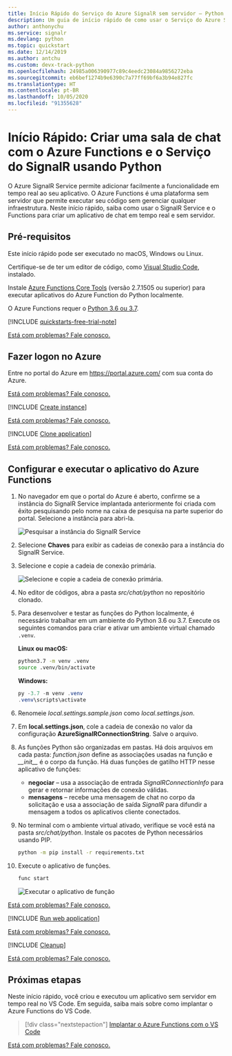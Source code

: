 ```yaml
---
title: Início Rápido do Serviço do Azure SignalR sem servidor – Python
description: Um guia de início rápido de como usar o Serviço do Azure SignalR e o Azure Functions para criar uma sala de chat usando o Python.
author: anthonychu
ms.service: signalr
ms.devlang: python
ms.topic: quickstart
ms.date: 12/14/2019
ms.author: antchu
ms.custom: devx-track-python
ms.openlocfilehash: 24985a006390977c89c4eedc23084a9856272eba
ms.sourcegitcommit: eb6bef1274b9e6390c7a77ff69bf6a3b94e827fc
ms.translationtype: HT
ms.contentlocale: pt-BR
ms.lasthandoff: 10/05/2020
ms.locfileid: "91355628"
---
```

# <a name="quickstart-create-a-chat-room-with-azure-functions-and-signalr-service-using-python"></a>Início Rápido: Criar uma sala de chat com o Azure Functions e o Serviço do SignalR usando Python

O Azure SignalR Service permite adicionar facilmente a funcionalidade em tempo real ao seu aplicativo. O Azure Functions é uma plataforma sem servidor que permite executar seu código sem gerenciar qualquer infraestrutura. Neste início rápido, saiba como usar o SignalR Service e o Functions para criar um aplicativo de chat em tempo real e sem servidor.

## <a name="prerequisites"></a>Pré-requisitos

Este início rápido pode ser executado no macOS, Windows ou Linux.

Certifique-se de ter um editor de código, como [Visual Studio Code](https://code.visualstudio.com/), instalado.

Instale [Azure Functions Core Tools](https://github.com/Azure/azure-functions-core-tools#installing) (versão 2.7.1505 ou superior) para executar aplicativos do Azure Function do Python localmente.

O Azure Functions requer o [Python 3.6 ou 3.7](https://www.python.org/downloads/).

[!INCLUDE [quickstarts-free-trial-note](../../includes/quickstarts-free-trial-note.md)]

[Está com problemas? Fale conosco.](https://aka.ms/asrs/qspython)

## <a name="log-in-to-azure"></a>Fazer logon no Azure

Entre no portal do Azure em <https://portal.azure.com/> com sua conta do Azure.

[Está com problemas? Fale conosco.](https://aka.ms/asrs/qspython)

[!INCLUDE [Create instance](includes/signalr-quickstart-create-instance.md)]

[Está com problemas? Fale conosco.](https://aka.ms/asrs/qspython)

[!INCLUDE [Clone application](includes/signalr-quickstart-clone-application.md)]

[Está com problemas? Fale conosco.](https://aka.ms/asrs/qspython)

## <a name="configure-and-run-the-azure-function-app"></a>Configurar e executar o aplicativo do Azure Functions

1. No navegador em que o portal do Azure é aberto, confirme se a instância do SignalR Service implantada anteriormente foi criada com êxito pesquisando pelo nome na caixa de pesquisa na parte superior do portal. Selecione a instância para abri-la.

    ![Pesquisar a instância do SignalR Service](media/signalr-quickstart-azure-functions-csharp/signalr-quickstart-search-instance.png)

1. Selecione **Chaves** para exibir as cadeias de conexão para a instância do SignalR Service.

1. Selecione e copie a cadeia de conexão primária.

    ![Selecione e copie a cadeia de conexão primária.](media/signalr-quickstart-azure-functions-javascript/signalr-quickstart-keys.png)

1. No editor de códigos, abra a pasta *src/chat/python* no repositório clonado.

1. Para desenvolver e testar as funções do Python localmente, é necessário trabalhar em um ambiente do Python 3.6 ou 3.7. Execute os seguintes comandos para criar e ativar um ambiente virtual chamado `.venv`.

    **Linux ou macOS:**

    ```bash
    python3.7 -m venv .venv
    source .venv/bin/activate
    ```

    **Windows:**

    ```powershell
    py -3.7 -m venv .venv
    .venv\scripts\activate
    ```

1. Renomeie *local.settings.sample.json* como *local.settings.json*.

1. Em **local.settings.json**, cole a cadeia de conexão no valor da configuração **AzureSignalRConnectionString**. Salve o arquivo.

1. As funções Python são organizadas em pastas. Há dois arquivos em cada pasta: *function.json* define as associações usadas na função e *\_\_init\_\_* é o corpo da função. Há duas funções de gatilho HTTP nesse aplicativo de funções:

    - **negociar** – usa a associação de entrada *SignalRConnectionInfo* para gerar e retornar informações de conexão válidas.
    - **mensagens** – recebe uma mensagem de chat no corpo da solicitação e usa a associação de saída *SignalR* para difundir a mensagem a todos os aplicativos cliente conectados.

1. No terminal com o ambiente virtual ativado, verifique se você está na pasta *src/chat/python*. Instale os pacotes de Python necessários usando PIP.

    ```bash
    python -m pip install -r requirements.txt
    ```

1. Execute o aplicativo de funções.

    ```bash
    func start
    ```

    ![Executar o aplicativo de função](media/signalr-quickstart-azure-functions-python/signalr-quickstart-run-application.png)
    
[Está com problemas? Fale conosco.](https://aka.ms/asrs/qspython)

[!INCLUDE [Run web application](includes/signalr-quickstart-run-web-application.md)]

[Está com problemas? Fale conosco.](https://aka.ms/asrs/qspython)

[!INCLUDE [Cleanup](includes/signalr-quickstart-cleanup.md)]

[Está com problemas? Fale conosco.](https://aka.ms/asrs/qspython)

## <a name="next-steps"></a>Próximas etapas

Neste início rápido, você criou e executou um aplicativo sem servidor em tempo real no VS Code. Em seguida, saiba mais sobre como implantar o Azure Functions do VS Code.

> [!div class="nextstepaction"]
> [Implantar o Azure Functions com o VS Code](/azure/developer/javascript/tutorial-vscode-serverless-node-01)

[Está com problemas? Fale conosco.](https://aka.ms/asrs/qspython)
